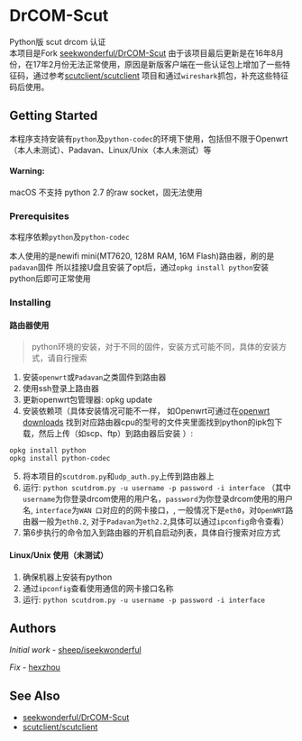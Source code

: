 # DrCOM-Scut

Python版 scut drcom 认证  
本项目是Fork [seekwonderful/DrCOM-Scut](https://github.com/iseekwonderful/DrCOM-Scut) 
由于该项目最后更新是在16年8月份，在17年2月份无法正常使用，原因是新版客户端在一些认证包上增加了一些特征码，通过参考[scutclient/scutclient](https://github.com/scutclient/scutclient)
项目和通过`wireshark`抓包，补充这些特征码后使用。



## Getting Started

本程序支持安装有`python`及`python-codec`的环境下使用，包括但不限于Openwrt（本人未测试）、Padavan、Linux/Unix（本人未测试）等

#### Warning:
macOS 不支持 python 2.7 的raw socket，固无法使用

### Prerequisites

本程序依赖`python`及`python-codec`

本人使用的是newifi mini(MT7620, 128M RAM, 16M Flash)路由器，刷的是`padavan`固件
所以挂接U盘且安装了opt后，通过`opkg install python`安装python后即可正常使用

### Installing

#### 路由器使用

> python环境的安装，对于不同的固件，安装方式可能不同，具体的安装方式，请自行搜索

1. 安装`openwrt`或`Padavan`之类固件到路由器
2. 使用ssh登录上路由器
3. 更新openwrt包管理器: opkg update
4. 安装依赖项（具体安装情况可能不一样，
如Openwrt可通过在[openwrt downloads](https://downloads.openwrt.org/chaos_calmer/15.05.1/)
找到对应路由器cpu的型号的文件夹里面找到python的ipk包下载，然后上传（如scp、ftp）到路由器后安装
）: 
```
opkg install python
opkg install python-codec
```
5. 将本项目的`scutdrom.py`和`udp_auth.py`上传到路由器上
6. 运行: `python scutdrom.py -u username -p password -i interface` 
（其中`username`为你登录drcom使用的用户名，`password`为你登录drcom使用的用户名, `interface`为`WAN 口`对应的的网卡接口，, 一般情况下是`eth0`，对`OpenWRT`路由器一般为`eth0.2`, 对于`Padavan`为`eth2.2`,具体可以通过`ipconfig`命令查看）
7. 第6步执行的命令加入到路由器的开机自启动列表，具体自行搜索对应方式

#### Linux/Unix 使用（未测试）
1. 确保机器上安装有python
2. 通过`ipconfig`查看使用通信的网卡接口名称
3. 运行: `python scutdrom.py -u username -p password -i interface` 

## Authors

*Initial work* - [sheep/iseekwonderful](https://github.com/iseekwonderful)

*Fix* - [hexzhou](https://github.com/hexzhou)


## See Also

* [seekwonderful/DrCOM-Scut](https://github.com/iseekwonderful/DrCOM-Scut)
* [scutclient/scutclient](https://github.com/scutclient/scutclient)